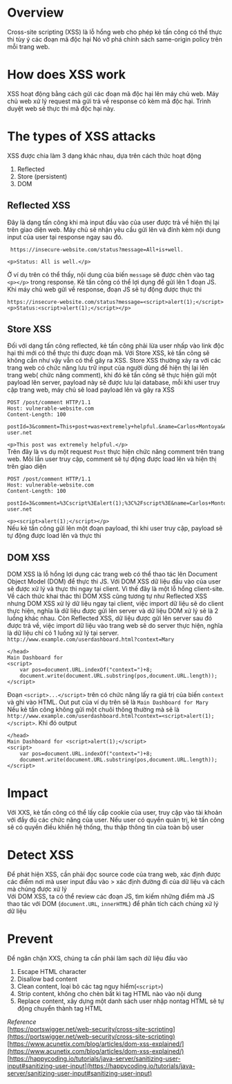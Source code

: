 # Overview  
Cross-site scripting (XSS) là lỗ hổng web cho phép kẻ tấn công có thể thực thi tùy ý các đoạn mã độc hại
Nó vỡ phá chính sách same-origin policy trên mỗi trang web.  

# How does XSS work  
XSS hoạt động bằng cách gửi các đoạn mã độc hại lên máy chủ web. Máy chủ web xử lý request mà gửi trả về response có kèm mã độc hại. Trình duyệt web sẽ
thực thi mã độc hại này.

# The types of XSS attacks  
XSS được chia làm 3 dạng khác nhau, dựa trên cách thức hoạt động  
1. Reflected  
2. Store (persistent)  
3. DOM  

## Reflected XSS  
Đây là dạng tấn công khi mà input đầu vào của user được trả về hiện thị lại trên giao diện web. Máy chủ sẽ nhận yêu cầu gửi lên và đính kèm nội dung input
của user tại response ngay sau đó. 
```
 https://insecure-website.com/status?message=All+is+well.

<p>Status: All is well.</p> 
```
Ở ví dụ trên có thể thấy, nội dung của biến `message` sẽ được chèn vào tag `<p></p>` trong response. Kẻ tấn công có thể lợi dụng để gửi lên 1 đoạn JS. Khi máy chủ
web gửi về response, đoạn JS sẽ tự động được thực thi  
```
https://insecure-website.com/status?message=<script>alert(1);</script>
<p>Status:<script>alert(1);</script></p>
```

## Store XSS
Đối với dạng tấn công reflected, kẻ tấn công phải lừa user nhấp vào link độc hại thì mới có thể thực thi được đoạn mã. Với Store XSS, kẻ tấn công sẽ không cần như vậy 
vẫn có thể gây ra XSS. Store XSS thường xảy ra với các trang web có chức năng lưu trữ input của người dùng để hiện thị lại lên trang web( chức năng comment), 
khi đó kẻ tấn công sẽ thực hiện gửi một payload lên server, payload này sẽ được lưu lại database, mỗi khi user truy cập trang web, máy chủ sẽ load payload lên và gây
ra XSS  
```
POST /post/comment HTTP/1.1
Host: vulnerable-website.com
Content-Length: 100

postId=3&comment=This+post+was+extremely+helpful.&name=Carlos+Montoya&email=carlos%40normal-user.net 
``` 
`<p>This post was extremely helpful.</p>`  
Trên đây là vs dụ một request `Post` thực hiện chức năng comment trên trang web. Mõi lần user truy cập, comment sẽ tự động được load lên và hiện thị trên giao diện
```
POST /post/comment HTTP/1.1
Host: vulnerable-website.com
Content-Length: 100

postId=3&comment=%3Cscript%3Ealert(1);%3C%2Fscript%3E&name=Carlos+Montoya&email=carlos%40normal-user.net 
``` 
`<p><script>alert(1);</script></p>`  
Nếu kẻ tấn công gửi lên một đoạn payload, thì khi user truy cập, payload sẽ tự động được load lên và thực thi  

## DOM XSS  
DOM XSS là lỗ hổng lợi dụng các trang web có thể thao tác lên Document Object Model (DOM) để thực thi JS. Với DOM XSS dữ liệu đầu vào của user sẽ được xử lý và thực
thi ngay tại client. Vì thế đây là một lỗ hổng client-site. Về cách thức khai thác thì DOM XSS cũng tương tự như Reflected XSS nhưng DOM XSS xử lý dữ liệu ngay tại 
client, việc import dữ liệu sẽ do client thực hiện, nghĩa là dữ liệu được gửi lên server và dữ liệu DOM xử lý sẽ là 2 luồng khác nhau. Còn Reflected XSS, dữ liệu được gửi lên server sau đó được trả về, việc 
import dữ liệu vào trang web sẽ do server thực hiện, nghĩa là dữ liệu chỉ có 1 luồng xử lý tại server.  
`http://www.example.com/userdashboard.html?context=Mary`  
```
</head>
Main Dashboard for
<script>
	var pos=document.URL.indexOf("context=")+8;
	document.write(document.URL.substring(pos,document.URL.length));
</script>
```  
Đoạn `<script>...</script>` trên có chức năng lấy ra giá trị của biến `context` và ghi vào HTML. Out put của ví dụ trên sẽ là `Main Dashboard for Mary`  
Nếu kẻ tấn công không gửi một chuôi thông thường mà sẽ là `http://www.example.com/userdashboard.html?context=<script>alert(1);</script>`. Khi đó output  
```
</head>
Main Dashboard for <script>alert(1);</script>
<script>
	var pos=document.URL.indexOf("context=")+8;
	document.write(document.URL.substring(pos,document.URL.length));
</script>
```  
# Impact  
Với XXS, kẻ tấn công có thể lấy cắp cookie của user, truy cập vào tài khoản với đầy đủ các chức năng của user. Nếu user có quyền quản trị, kẻ tấn công sẽ có quyền
điều khiển hệ thống, thu thập thông tin của toàn bộ user
  
# Detect XSS  
Để phát hiện XSS, cần phải đọc source code của trang web, xác định được các điểm nơi mà user input đầu vào > xác định đường đi của dữ liệu và cách mà chúng được 
xử lý  
Với DOM XSS, ta có thể review các đoạn JS, tìm kiếm những điểm mà JS thao tác với DOM  (`document.URL`, `innerHTML`) để phân tích cách chúng xử lý dữ liệu  
  
# Prevent 
Để ngăn chặn XXS, chúng ta cần phải làm sạch dữ liệu đầu vào
1. Escape HTML character   
2. Disallow bad content  
3. Clean content, loại bỏ các tag nguy hiểm(`<script>`)  
4. Strip content, không cho chèn bất kì tag HTML nào vào nội dung  
5. Replace content, xây dựng một danh sách user nhập nontag HTML sẽ tự động chuyển thành tag HTML  


*Reference*  
[https://portswigger.net/web-security/cross-site-scripting](https://portswigger.net/web-security/cross-site-scripting)  
[https://www.acunetix.com/blog/articles/dom-xss-explained/](https://www.acunetix.com/blog/articles/dom-xss-explained/)  
[https://happycoding.io/tutorials/java-server/sanitizing-user-input#sanitizing-user-input](https://happycoding.io/tutorials/java-server/sanitizing-user-input#sanitizing-user-input)  


